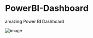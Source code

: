 # PowerBI-Dashboard
amazing Power BI Dashboard

![image](https://user-images.githubusercontent.com/101064866/216607832-de5108fa-d29c-481e-9ac3-2be505b3ede1.png)
